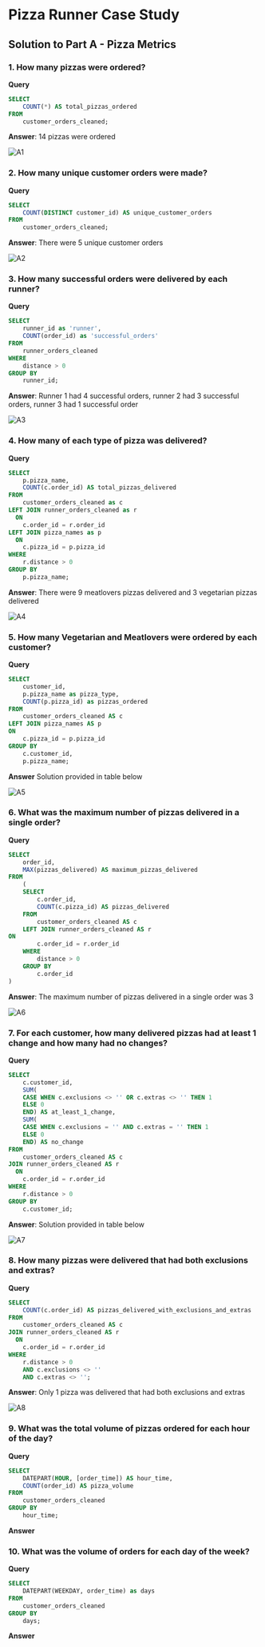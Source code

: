 # Pizza Runner Case Study

## Solution to Part A - Pizza Metrics

### 1. How many pizzas were ordered?
**Query**
````sql
SELECT
	COUNT(*) AS total_pizzas_ordered
FROM
	customer_orders_cleaned;
````
**Answer**: 14 pizzas were ordered

![A1](https://github.com/NihalSidhu/Data-with-Danny-SQL-Challenge/assets/111151666/492f9ff5-26e2-4ca5-bc18-f2be9e67ae36)

### 2. How many unique customer orders were made?
**Query**
````sql
SELECT
	COUNT(DISTINCT customer_id) AS unique_customer_orders
FROM
	customer_orders_cleaned;
````
**Answer**: There were 5 unique customer orders

![A2](https://github.com/NihalSidhu/Data-with-Danny-SQL-Challenge/assets/111151666/b5b0d76e-e925-498a-92ca-b42135e51930)

### 3. How many successful orders were delivered by each runner?
**Query**
````sql
SELECT
	runner_id as 'runner',
	COUNT(order_id) as 'successful_orders'
FROM
	runner_orders_cleaned
WHERE
	distance > 0
GROUP BY
	runner_id;
````
**Answer**: Runner 1 had 4 successful orders, runner 2 had 3 successful orders, runner 3 had 1 successful order

![A3](https://github.com/NihalSidhu/Data-with-Danny-SQL-Challenge/assets/111151666/2e9cbadc-43ca-44ba-ab18-0ddc1512d3a9)

### 4. How many of each type of pizza was delivered?
**Query**
````sql
SELECT
	p.pizza_name,
	COUNT(c.order_id) AS total_pizzas_delivered
FROM
	customer_orders_cleaned as c
LEFT JOIN runner_orders_cleaned as r
  ON
	c.order_id = r.order_id
LEFT JOIN pizza_names as p
  ON
	c.pizza_id = p.pizza_id
WHERE
	r.distance > 0
GROUP BY
	p.pizza_name;
````
**Answer**: There were 9 meatlovers pizzas delivered and 3 vegetarian pizzas delivered

![A4](https://github.com/NihalSidhu/Data-with-Danny-SQL-Challenge/assets/111151666/9542952f-ea50-4b66-8a79-373c51e69ff4)

### 5. How many Vegetarian and Meatlovers were ordered by each customer?
**Query**
````sql
SELECT
	customer_id,
	p.pizza_name as pizza_type,
	COUNT(p.pizza_id) as pizzas_ordered
FROM
	customer_orders_cleaned AS c
LEFT JOIN pizza_names AS p
ON
	c.pizza_id = p.pizza_id
GROUP BY
	c.customer_id,
	p.pizza_name;
````
**Answer** Solution provided in table below

![A5](https://github.com/NihalSidhu/Data-with-Danny-SQL-Challenge/assets/111151666/df7060d1-c720-4c6a-b8c6-e63bd00943f8)

### 6. What was the maximum number of pizzas delivered in a single order?
**Query**
````sql
SELECT
	order_id,
	MAX(pizzas_delivered) AS maximum_pizzas_delivered
FROM
	(
	SELECT
		c.order_id,
		COUNT(c.pizza_id) AS pizzas_delivered
	FROM
		customer_orders_cleaned AS c
	LEFT JOIN runner_orders_cleaned AS r
ON
		c.order_id = r.order_id
	WHERE
		distance > 0
	GROUP BY
		c.order_id
)
````
**Answer**: The maximum number of pizzas delivered in a single order was 3

![A6](https://github.com/NihalSidhu/Data-with-Danny-SQL-Challenge/assets/111151666/bd25d655-4cb8-4111-a435-66aeb802396a)

### 7. For each customer, how many delivered pizzas had at least 1 change and how many had no changes?
**Query**
````sql
SELECT
	c.customer_id,
	SUM(
    CASE WHEN c.exclusions <> '' OR c.extras <> '' THEN 1
    ELSE 0
    END) AS at_least_1_change,
	SUM(
    CASE WHEN c.exclusions = '' AND c.extras = '' THEN 1 
    ELSE 0
    END) AS no_change
FROM
	customer_orders_cleaned AS c
JOIN runner_orders_cleaned AS r
  ON
	c.order_id = r.order_id
WHERE
	r.distance > 0
GROUP BY
	c.customer_id;
````
**Answer**: Solution provided in table below

![A7](https://github.com/NihalSidhu/Data-with-Danny-SQL-Challenge/assets/111151666/8bdbdef1-5d94-49de-92af-828b9fa85dc7)

### 8. How many pizzas were delivered that had both exclusions and extras?
**Query**
````sql
SELECT
	COUNT(c.order_id) AS pizzas_delivered_with_exclusions_and_extras
FROM
	customer_orders_cleaned AS c
JOIN runner_orders_cleaned AS r
  ON
	c.order_id = r.order_id
WHERE
	r.distance > 0
	AND c.exclusions <> ''
	AND c.extras <> '';
````
**Answer**: Only 1 pizza was delivered that had both exclusions and extras

![A8](https://github.com/NihalSidhu/Data-with-Danny-SQL-Challenge/assets/111151666/fe356649-4409-4896-9f98-6514961e28d4)

### 9. What was the total volume of pizzas ordered for each hour of the day?
**Query**
````sql
SELECT
	DATEPART(HOUR, [order_time]) AS hour_time,
	COUNT(order_id) AS pizza_volume
FROM
	customer_orders_cleaned
GROUP BY
	hour_time;
````
**Answer**

### 10. What was the volume of orders for each day of the week?
**Query**
````sql
SELECT
	DATEPART(WEEKDAY, order_time) as days
FROM
	customer_orders_cleaned
GROUP BY
	days;
````
**Answer**
